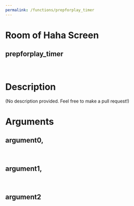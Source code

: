 ```yaml
---
permalink: /functions/prepforplay_timer
---
```

# Room of Haha Screen  
## prepforplay_timer  
&nbsp;  
# Description  
(No description provided. Feel free to make a pull request!) 
&nbsp;  
# Arguments
## argument0, 

&nbsp;  
## argument1, 

&nbsp;  
## argument2

&nbsp;  


